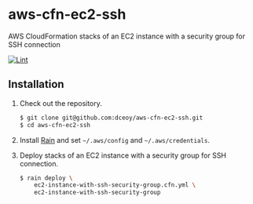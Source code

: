 aws-cfn-ec2-ssh
===============

AWS CloudFormation stacks of an EC2 instance with a security group for SSH connection

[![Lint](https://github.com/dceoy/aws-cfn-ec2-ssh/actions/workflows/lint.yml/badge.svg)](https://github.com/dceoy/aws-cfn-ec2-ssh/actions/workflows/lint.yml)

Installation
------------

1.  Check out the repository.

    ```sh
    $ git clone git@github.com:dceoy/aws-cfn-ec2-ssh.git
    $ cd aws-cfn-ec2-ssh
    ```

2.  Install [Rain](https://github.com/aws-cloudformation/rain) and set `~/.aws/config` and `~/.aws/credentials`.

3.  Deploy stacks of an EC2 instance with a security group for SSH connection.

    ```sh
    $ rain deploy \
        ec2-instance-with-ssh-security-group.cfn.yml \
        ec2-instance-with-ssh-security-group
    ```
